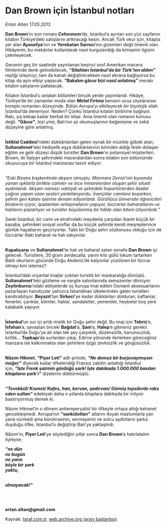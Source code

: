 # Dan Brown için İstanbul notları

*Ertan Altan 17.05.2013*

<div class="yazi"><p><b>Dan Brown</b>’ın son romanı <b><i>Cehennem</i></b>’de, İstanbul’a ayrılan son yüz sayfanın kitabın Türkiye’deki satışlarını arttıracağı kesin. Ancak Türk okur için, kitapta yer alan <b>Ayasofya</b>’nın ve <b>Yerebatan Sarnıcı</b>’nın gizemleri değil önemli olan. Hikâyenin, bu mekânlar kullanılarak nasıl kurgulandığı da kimsenin ilgisini çekmeyecek. </p>
<p>Gecenin geç bir saatinde yayınlanan beşinci sınıf Amerikan macera filmlerinde denk gelinebilecek, <b><i>“Silahları İstanbul’da bir Türk’ten aldım”</i></b> repliği izleyiciyi, tam da kanalı değiştirecekken nasıl ekrana bağlıyorsa bu kitap da aynı etkiyi yapacak. <b>“Bakalım gâvur bizi nasıl anlatmış”</b> merakı kitabın satışlarını patlatacak.</p>
<p>Kitabın İstanbul’u anlatan bölümleri birçok yerde yayımlandı. Hikâye, Türkiye’de bir zamanlar moda olan <b><i>Metal Fırtına</i></b> benzeri ucuz uluslararası komplo romanları düzeyinde. Bütün Avrupa’yı etkileyecek bir biyolojik silah İstanbul’da deneniyor. Neden? Çünkü İstanbul kıtaları birbirine bağlıyor. Rakı, şiş kebap kadar berbat bir klişe. Ama önemli olan romanın konusu değil. <b>“Gâvur”</b>, bizi yine, Batı’nın az okumuşlarının beğenisine ve zekâ düzeyine göre anlatmış. </p>
<p><b><br/>İstiklal Caddesi</b>’ndeki dükkânlardan gelen oynak bir müzikle göbek atan, <b>Sultanahmet</b>’teki hediyelik eşya dükkânlarının birinden aldığı fesle dolaşan eğitim ve gelir düzeyi düşük turistler <b>Dan Brown</b>’ın potansiyel müşterileri. <br/>Brown, iki İtalyan şehrindeki maceralardan sonra kitabın son bölümünde okuyucuya bir İstanbul manzarası tasvir ediyor:</p>
<p><i><br/>“Eski Bizans başkentinde akşam olmuştu.</i><i> </i><i>Marmara Denizi’nin kıyısında yanan ışıklarla birlikte camiler ve ince minarelerden oluşan şehir silueti aydınlandı. Akşam namazı vaktiydi ve şehirdeki hoparlörlerden ibadet çağrısı yapan ezan sesleri yankılanıyordu. İnançlılar camilere koşarken, şehrin geri kalanı işlerine devam ediyorlardı. Gürültücü üniversite öğrencileri biralarını içiyor, işadamları anlaşmalarını yapıyor, tüccarlar baharatlarını ve halılarını pazarlıyor ve turistler büyülenmiş bir hâlde olan biteni izliyorlardı.”</i></p>
<p>Sanki İstanbul, bir cami ve etrafındaki meydanla çarşıdan ibaret küçük bir kasaba, şehirdeki sosyal sınıflar da bu küçük şehirde kendi meşreplerince günlük hayatlarını geçiriyorlar. Tabii bir Doğu şehri sözkonusu olduğu için de tüccarlar illaki baharat ve halı satıyorlar.</p>
<p><b><br/>Kapalıçarşı</b> ve <b>Sultanahmet</b>’te halı ve baharat satan esnafa <b>Dan Brown</b> iyi gelecek. Turistlere, 20 gram zerdeçalla, yarım kilo güllü lokum tartarken Batılı okurların gözünde Doğu Akdeniz’de kalyonlar yüzdüren bir tüccar olmayı kim istemez? </p>
<p>İstanbul’daki oryantal imajlar çoktan turistik bir maskaralığa dönüştü. <b>Sultanahmet</b>’teki gözleme ve nargile salonlarında semazenler dönüyor. <b>Zeytinburnu</b>’ndaki atölyelerde üç kuruşa imal edilen Osmanlı aksesuarlarını pazarlayan hanutçular yalnızca İskandinav ülkelerinden gelen turistleri kandırabiliyor. <b>Beyazıt</b>’tan <b>Sirkeci</b>’ye kadar dükkânları dolduran, kaftanlar, fenerler, çarıklar, kilimler, halılar, sandaletler, yemeniler, heybeler boş yere kalabalık yapıyor. </p>
<p><b><br/>İstanbul</b>’un sur içi artık mistik bir Doğu şehri değil. Bu imaj için <b>Tebriz</b>’e, <b>İsfahan</b>’a, savaştan önceki <b>Bağdat</b>’a, <b>Şam</b>’a, <b>Halep</b>’e gitmeniz gerekir. İstanbul’da Doğu’ya ait olan tek şey çarpıklık, düzensizlik, kanunsuzluk, kirlilik… <b>Topkapı</b>’da surlardan çıkıp, Edirne yönünde ilerlerken göreceğiniz manzara ise kalkınmakta olan şehirlere özgü zevksizlik ve görgüsüzlük. </p>
<p><b><br/>Nâzım Hikmet</b>, <b>“Piyer Loti”</b> adlı şirinde, <b><i>“Ne domuz bir burjuvaymışsın meğer”</i></b> diyecek kadar öfkelendiği Fransız zabitin anlattığı İstanbul için, <b><i>“İşte Frenk şairinin gördüğü şark! İşte dakikada 1.000.000 basılan kitapların şark’ı”</i></b> dizelerini döktürmüştü. </p>
<p><b><i><br/>“Tevekkül/ Kısmet/ Kafes, han, kervan, şadırvan/ Gümüş tepsilerde raks eden sultan”</i></b> edebiyatı daha o yıllarda kitaplara dakikada bir milyon bastırıyormuş demek ki. </p>
<p>Nâzım Hikmet’in o dönem antiemperyalist bir öfkeyle ortaya attığı kehanet gerçekleşmedi. Avrupa’nın <b>“sankülotları”</b> atlarını Asyalı mazlumlarla yan yana sürmedi ama bürokrasinin, sermayenin ve solcu aydınların şarka duyduğu öfke, İstanbul’u değiştirip Batı’ya yaklaştırdı. </p>
<p>Nâzım’ın, <b>Piyer Loti</b>’ye söylediğini yıllar sonra <b>Dan Brown</b>’a hatırlatalım öyleyse; </p><b><i>
<p>“ne dün<br/>ne bugün<br/>ne yarın<br/>böyle bir şark<br/>yoktu,</p></i></b><b><i> </i></b><b><i><br/>olmayacak!”</i></b><b>
<p><br/> </p>
<p><b>ertan.altan@gmail.com</b></p>
</b>
</div>

Kaynak: [taraf.com.tr](http://www.taraf.com.tr:80/ertan-altan/makale-dan-brown-icin-istanbul-notlari.htm), [web.archive.org (arşiv bağlantısı)](http://web.archive.org/web/20130624072224/http://www.taraf.com.tr:80/ertan-altan/makale-dan-brown-icin-istanbul-notlari.htm)
